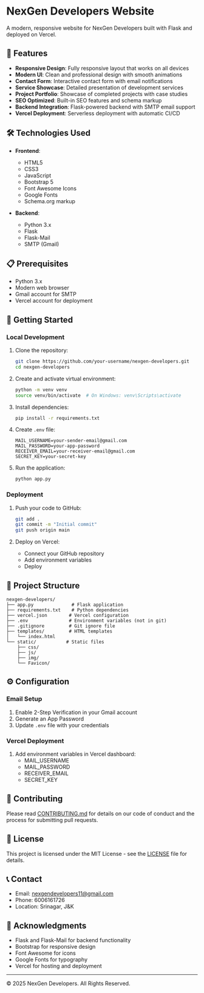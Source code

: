 # NexGen Developers Website

A modern, responsive website for NexGen Developers built with Flask and deployed on Vercel.

## 🌟 Features

- **Responsive Design**: Fully responsive layout that works on all devices
- **Modern UI**: Clean and professional design with smooth animations
- **Contact Form**: Interactive contact form with email notifications
- **Service Showcase**: Detailed presentation of development services
- **Project Portfolio**: Showcase of completed projects with case studies
- **SEO Optimized**: Built-in SEO features and schema markup
- **Backend Integration**: Flask-powered backend with SMTP email support
- **Vercel Deployment**: Serverless deployment with automatic CI/CD

## 🛠️ Technologies Used

- **Frontend**:
  - HTML5
  - CSS3
  - JavaScript
  - Bootstrap 5
  - Font Awesome Icons
  - Google Fonts
  - Schema.org markup

- **Backend**:
  - Python 3.x
  - Flask
  - Flask-Mail
  - SMTP (Gmail)

## 📋 Prerequisites

- Python 3.x
- Modern web browser
- Gmail account for SMTP
- Vercel account for deployment

## 🚀 Getting Started

### Local Development

1. Clone the repository:
   ```bash
   git clone https://github.com/your-username/nexgen-developers.git
   cd nexgen-developers
   ```

2. Create and activate virtual environment:
   ```bash
   python -m venv venv
   source venv/bin/activate  # On Windows: venv\Scripts\activate
   ```

3. Install dependencies:
   ```bash
   pip install -r requirements.txt
   ```

4. Create `.env` file:
   ```
   MAIL_USERNAME=your-sender-email@gmail.com
   MAIL_PASSWORD=your-app-password
   RECEIVER_EMAIL=your-receiver-email@gmail.com
   SECRET_KEY=your-secret-key
   ```

5. Run the application:
   ```bash
   python app.py
   ```

### Deployment

1. Push your code to GitHub:
   ```bash
   git add .
   git commit -m "Initial commit"
   git push origin main
   ```

2. Deploy on Vercel:
   - Connect your GitHub repository
   - Add environment variables
   - Deploy

## 📁 Project Structure

```
nexgen-developers/
├── app.py              # Flask application
├── requirements.txt    # Python dependencies
├── vercel.json        # Vercel configuration
├── .env               # Environment variables (not in git)
├── .gitignore         # Git ignore file
├── templates/         # HTML templates
│   └── index.html
└── static/           # Static files
    ├── css/
    ├── js/
    ├── img/
    └── Favicon/
```

## ⚙️ Configuration

### Email Setup

1. Enable 2-Step Verification in your Gmail account
2. Generate an App Password
3. Update `.env` file with your credentials

### Vercel Deployment

1. Add environment variables in Vercel dashboard:
   - MAIL_USERNAME
   - MAIL_PASSWORD
   - RECEIVER_EMAIL
   - SECRET_KEY

## 🤝 Contributing

Please read [CONTRIBUTING.md](CONTRIBUTING.md) for details on our code of conduct and the process for submitting pull requests.

## 📝 License

This project is licensed under the MIT License - see the [LICENSE](LICENSE) file for details.

## 📞 Contact

- Email: nexgendevelopers11@gmail.com
- Phone: 6006161726
- Location: Srinagar, J&K

## 🙏 Acknowledgments

- Flask and Flask-Mail for backend functionality
- Bootstrap for responsive design
- Font Awesome for icons
- Google Fonts for typography
- Vercel for hosting and deployment

---

© 2025 NexGen Developers. All Rights Reserved. 
